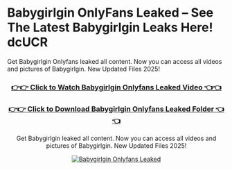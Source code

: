 # Babygirlgin OnlyFans Leaked – See The Latest Babygirlgin Leaks Here! dcUCR

Get Babygirlgin Onlyfans leaked all content. Now you can access all videos and pictures of Babygirlgin. New Updated Files 2025!  
<div align="center">
  
### [👉👉 Click to Watch Babygirlgin Onlyfans Leaked Video 👈👈](https://links2leaks.com/babygirlgin)  
### [👉👉 Click to Download Babygirlgin Onlyfans Leaked Folder 👈👈](https://links2leaks.com/babygirlgin)  

Get Babygirlgin leaked all content. Now you can access all videos and pictures of Babygirlgin. New Updated Files 2025!  

[![Babygirlgin Onlyfans Leaked](https://i.ibb.co/93hzkbrt/l2l.gif)](https://links2leaks.com/babygirlgin)  

</div>
